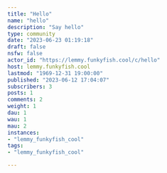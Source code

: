 ```yaml
---
title: "Hello" 
name: "hello"
description: "Say hello"
type: community
date: "2023-06-23 01:19:18"
draft: false
nsfw: false
actor_id: "https://lemmy.funkyfish.cool/c/hello"
host: lemmy.funkyfish.cool
lastmod: "1969-12-31 19:00:00"
published: "2023-06-12 17:04:07"
subscribers: 3
posts: 1
comments: 2
weight: 1
dau: 1
wau: 1
mau: 2
instances:
- "lemmy_funkyfish_cool"
tags: 
- "lemmy_funkyfish_cool"

---
```

